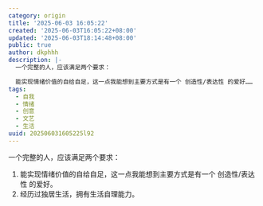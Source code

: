 ```yaml
---
category: origin
title: '2025-06-03 16:05:22'
created: '2025-06-03T16:05:22+08:00'
updated: '2025-06-03T18:14:48+08:00'
public: true
author: dkphhh
description: |-
  一个完整的人，应该满足两个要求：

  能实现情绪价值的自给自足，这一点我能想到主要方式是有一个 创造性/表达性 的爱好……
tags:
  - 自我
  - 情绪
  - 创意
  - 文艺
  - 生活
uuid: 202506031605225l92
---
```


一个完整的人，应该满足两个要求：

1. 能实现情绪价值的自给自足，这一点我能想到主要方式是有一个 创造性/表达性 的爱好。
2. 经历过独居生活，拥有生活自理能力。
